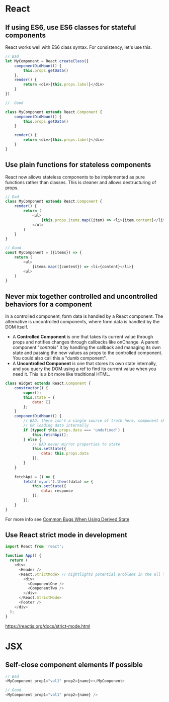 # React

## If using ES6, use ES6 classes for stateful components

React works well with ES6 class syntax. For consistency, let's use this.

```javascript
// Bad
let MyComponent = React.createClass({
	componentDidMount() {
		this.props.getData()
	},
	render() {
		return <div>{this.props.label}</div>
	}
})

// 	Good

class MyComponent extends React.Component {
	componentDidMount() {
		this.props.getData()
	}

	render() {
		return <div>{this.props.label}</div>
	}
}
```

## Use plain functions for stateless components

React now allows stateless components to be implemented as pure functions rather than classes. This is cleaner and allows destructuring of props.

```javascript
// Bad
class MyComponent extends React.Component {
	render() {
		return (
			<ul>
				{this.props.items.map((item) => <li>{item.content}</li>}
			</ul>
		)
	}
}

// Good
const MyComponent = ({items}) => {
	return (
		<ul>
			{items.map(({content}) => <li>{content}</li>}
		<ul>
	)
}

```

## Never mix together controlled and uncontrolled behaviors for a component
In a controlled component, form data is handled by a React component. The alternative is uncontrolled components, where form data is handled by the DOM itself.
* A **Controlled Component** is one that takes its current value through props and notifies changes through callbacks like onChange. A parent component "*controls*" it by handling the callback and managing its own state and passing the new values as props to the controlled component. You could also call this a "dumb component".
* A **Uncontrolled Component** is one that stores its own state internally, and you query the DOM using a ref to find its current value when you need it. This is a bit more like traditional HTML.

```javascript
class Widget extends React.Component {
    constructor() {
        super();
        this.state = {
            data: []
        };
    }
    componentDidMount() {
        // BAD: there isn't a single source of truth here, component should use this.props.data coming from outside 
        // OR loading data internally
        if (typeof this.props.data === 'undefined') {
            this.fetchApi();
        } else {
            // BAD never mirror properties to state
            this.setState({
                data: this.props.data
            });
        }
    }
    
    fetchApi = () => {
        fetch('myurl').then((data) => {
            this.setState({
                data: response
            });
        });
    }
}
```

For more info see [Common Bugs When Using Derived State](https://reactjs.org/blog/2018/06/07/you-probably-dont-need-derived-state.html#common-bugs-when-using-derived-state)

## Use React strict mode in development
```javascript
import React from 'react';

function App() {
  return (
    <div>
      <Header />
      <React.StrictMode> // hightlights potential problems in the all the way down to the children chain
        <div>
          <ComponentOne />
          <ComponentTwo />
        </div>
      </React.StrictMode>
      <Footer />
    </div>
  );
}
```
https://reactjs.org/docs/strict-mode.html

# JSX

## Self-close component elements if possible

```javascript
// Bad
<MyComponent prop1="val1" prop2={name}></MyComponent>

// Good
<MyComponent prop1="val1" prop2={name} />
```
